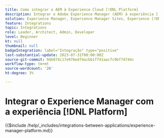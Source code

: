 ```yaml
---
title: Como integrar o AEM à Experience Cloud [!DNL Platform]
description: Integrar o Adobe Experience Manager (AEM) à experiência [!DNL Platform] para maximizar o valor de seus dados.
solution: Experience Manager, Experience Manager Sites, Experience [!DNL Platform]
feature: Integrations
topic: Integrations
role: Leader, Architect, Admin, Developer
level: Beginner
kt: null
thumbnail: null
badgeIntegration: label="Integração" type="positive"
last-substantial-update: 2023-07-31T00:00:00Z
source-git-commit: 94b074c17e976e4f4acbb1ff41aacfc9bf74744c
workflow-type: tm+mt
source-wordcount: '26'
ht-degree: 3%

---
```



# Integrar o Experience Manager com a experiência [!DNL Platform]

{{$include /help/_includes/integrations-between-applications/experience-manager-platform.md}}

